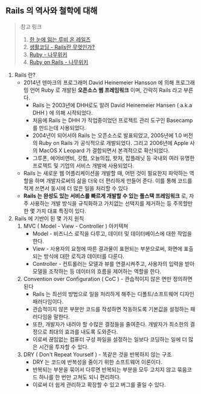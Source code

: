 ## Rails 의 역사와 철학에 대해

> 참고 링크
>
> 1. [한 눈에 읽는 루비 온 레일즈](https://edu.goorm.io/learn/lecture/16335/%ED%95%9C-%EB%88%88%EC%97%90-%EC%9D%BD%EB%8A%94-%EB%A3%A8%EB%B9%84-%EC%98%A8-%EB%A0%88%EC%9D%BC%EC%A6%88)
> 2. [생활코딩 - Rails란 무엇인가?](https://opentutorials.org/course/2835/16523)
> 3. [Ruby - 나무위키](https://namu.wiki/w/Ruby)
> 4. [Ruby on Rails - 나무위키](https://namu.wiki/w/Ruby%20on%20Rails)

1. Rails 란?
   * 2014년 덴마크의 프로그래머 David Heinemeier Hansson 에 의해 프로그래밍 언어 Ruby 로 개발된 **오픈소스 웹 프레임워크** 이며, 간략히 Rails 라고 부른다.
     * Rails 는 2003년에 DHH로도 알려 David Heinemeier Hansen ( a.k.a DHH ) 에 의해 시작되었다.
     * 처음에 Rails 는 DHH 가 작업중이었던 프로젝트 관리 도구인 Basecamp 를 만드는데 사용되었다.
     * 2004년이 되어서야 Rails 는 오픈소스로 발표되었고, 2005년에 1.0 버전의 Ruby on Rails 가 공식적으로 개발되었다. 그리고 2006년에 Apple 사의 MacOS X Leopard 가 결합되면서 본격적으로 확산되었다.
     * 그루폰, 에어비앤비, 깃헙, 오늘의집, 왓챠,  잡플래닛 등 국내외 여러 유명한 프로젝트 및 기업의 서비스 개발에 사용되었다.
   * Rails 는 새로운 웹 어플리케이션을 개발할 때, 어떤 것이 필요한지 파악하는 역할을 하며 개발자로써의 삶을 더욱 더 편리하게 만들어 준다. 이를 통해 코드를 적게 쓰면서 동시에 더 많은 일을 처리할 수 있다
   * **Rails 는 완성도 있는 서비스를 빠르게 개발할 수 있는 풀스택 프레임워크** 로, 자주 사용하는 개발 방식을 규칙화하고 가치없는 선택지를 제거하는 등 주목할만한 몇 가지 대표 특징이 있다.
2. Rails 에 기반이 된 몇 가지 원칙
   1. MVC ( Model - View - Controller ) 아키텍쳐
      * Model - 비즈니스 로직을 다루고, 데이터 및 데이터베이스에 대한 작업을 한다.
      * View - 사용자의 요청에 따른 결과물이 표현되는 부분으로써, 화면에 표출되는 방식에 대한 로직과 데이터를 다룬다.
      * Controller - 컨트롤러는 모델과 뷰를 연결시켜주고, 사용자의 입력을 받아 모델을 조작하는 등 데이터의 흐름을 제어하는 역할을 한다.
   2. Convention over Configuration ( CoC ) - 관습적이지 않은 면만 정의하면 된다
      * Rails 는 최선의 방법으로 일을 처리하게 해주는 디폴트/소프트웨어 디자인 패러다임이다.
      * 관습적이지 않은 부분만 코드를 작성하면 작동하도록 기본값을 설정하는 패러다임을 말한다.
      * 또한, 개발자가 내려야 할 수많은 결정들을 줄여준다. 개발자가 최소한의 결정으로 최대의 효과를 내도록 도와준다.
      * 이로써 끊임없는 컴퓨터 구성 파일을 설정하는 일보다 코딩하는 일에 더 많은 시간을 투자할 수 있다.
   3. DRY ( Don't Repeat Yourself ) - 똑같은 것을 반복하지 않는 구조
      * DRY 는 코드에 반복성을 줄이기 위한 소프트웨어 이론이다.
      * 반복되는 부분을 묶어서 다루면 반복되는 부분을 모두 고치지 않고 묶음코드 하나를 한 번만 고쳐도 되니 편리하다.
      * 이로써 더 쉽게 관리하고 확장할 수 있고 버그를 줄일 수 있다.